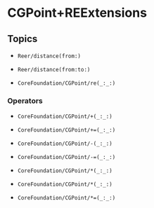 # CGPoint+REExtensions

## Topics

- ``Reer/distance(from:)``

- ``Reer/distance(from:to:)``

- ``CoreFoundation/CGPoint/re(_:_:)``

### Operators

- ``CoreFoundation/CGPoint/+(_:_:)``

- ``CoreFoundation/CGPoint/+=(_:_:)``

- ``CoreFoundation/CGPoint/-(_:_:)``

- ``CoreFoundation/CGPoint/-=(_:_:)``

- ``CoreFoundation/CGPoint/*(_:_:)``

- ``CoreFoundation/CGPoint/*(_:_:)``

- ``CoreFoundation/CGPoint/*=(_:_:)``

